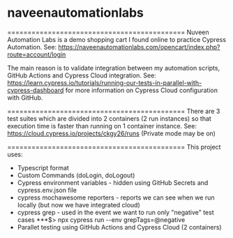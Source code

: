 # naveenautomationlabs

============================================
Nuveen Automation Labs is a demo shopping cart I found online to practice Cypress Automation. See: https://naveenautomationlabs.com/opencart/index.php?route=account/login

The main reason is to validate integration between my automation scripts, GitHub Actions and Cypress Cloud integration. See: https://learn.cypress.io/tutorials/running-our-tests-in-parallel-with-cypress-dashboard for more information on Cypress Cloud configuration with GitHub.

============================================
There are 3 test suites which are divided into 2 containers (2 run instances) so that execution time is faster than running on 1 container instance. See: https://cloud.cypress.io/projects/ckgy26/runs (Private mode may be on)

============================================
This project uses:

-  Typescript format
-  Custom Commands (doLogin, doLogout)
-  Cypress environment variables - hidden using GitHub Secrets and cypress.env.json file
-  cypress mochawesome reporters - reports we can see when we run locally (but now we have integrated cloud)
-  cypress grep - used in the event we want to run only "negative" test cases
   \*\*\*$> npx cypress run --env grepTags=@negative
-  Parallet testing using GitHub Actions and Cypress Cloud (2 containers)
